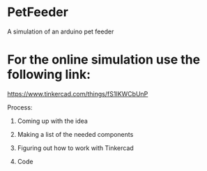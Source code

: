# PetFeeder
A simulation of an arduino pet feeder

# For the online simulation use the following link:
https://www.tinkercad.com/things/fS1IKWCbUnP

Process:
1. Coming up with the idea

2. Making a list of the needed components

3. Figuring out how to work with Tinkercad

4. Code

